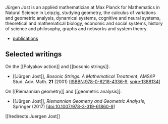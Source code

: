 J&#252;rgen Jost is an applied mathematician at Max Planck for Mathematics in Natural Science in Leipzig, studying geometry, the calculus of variations and geometric analysis, dynamical systems, cognitive and neural systems, theoretical and mathematical biology, economic and social systems, history of science and philosophy, graphs and networks and system theory.

* [publications](http://www.mis.mpg.de/de/jjost/publikationen)

## Selected writings

On the [[Polyakov action]] and [[bosonic strings]]:

* [[Jürgen Jost]], *Bosonic Strings: A Mathematical Treatment*, AMS/IP Stud. Adv. Math. **21** (2001) &lbrack;[ISBBN:978-0-8218-4336-9](https://bookstore.ams.org/view?ProductCode=AMSIP/21.S.B), [spire:1388134](https://inspirehep.net/literature/1388134)&rbrack;

On [[Riemannian geometry]] and [[geometric analysis]]:

* [[Jürgen Jost]], *Riemannian Geometry and Geometric Analysis*, Springer (2017) &lbrack;[doi:10.1007/978-3-319-61860-9](https://doi.org/10.1007/978-3-319-61860-9)&rbrack;


[[!redirects Juergen Jost]]